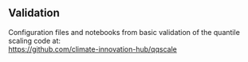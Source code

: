 ## Validation

Configuration files and notebooks from basic validation of the quantile scaling code at:  
https://github.com/climate-innovation-hub/qqscale
